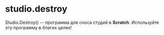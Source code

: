 # studio.destroy
Studio.Destroy() -- программа для сноса студий в **Scratch**.  Используйте эту программу в благих целях!
